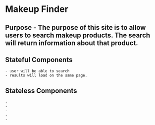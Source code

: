 # Makeup Finder

## Purpose - The purpose of this site is to allow users to search makeup products. The search will return information about that product.

## Stateful Components
    - user will be able to search
    - results will load on the same page.

## Stateless Components
    -
    -
    -
    -
    -